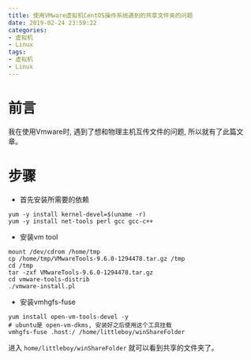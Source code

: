 ```yaml
---
title: 使用VMware虚拟机CentOS操作系统遇到的共享文件夹的问题
date: 2019-02-24 23:59:22
categories:
- 虚拟机
- Linux
tags:
- 虚拟机
- Linux
---
```


# 前言

我在使用Vmware时, 遇到了想和物理主机互传文件的问题, 所以就有了此篇文章。
<!--more-->

# 步骤

* 首先安装所需要的依赖

```shell
yum -y install kernel-devel=$(uname -r)
yum -y install net-tools perl gcc gcc-c++
```

* 安装vm tool

```shell
mount /dev/cdrom /home/tmp
cp /home/tmp/VMwareTools-9.6.0-1294478.tar.gz /tmp
cd /tmp
tar -zxf VMwareTools-9.6.0-1294478.tar.gz
cd vmware-tools-distrib
./vmware-install.pl
```

* 安装vmhgfs-fuse

```shell
yum install open-vm-tools-devel -y
# ubuntu是 open-vm-dkms, 安装好之后使用这个工具挂载
vmhgfs-fuse .host:/ /home/littleboy/winShareFolder
```

进入 `home/littleboy/winShareFolder` 就可以看到共享的文件夹了。
